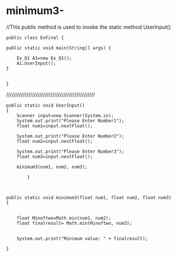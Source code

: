 # minimum3-



//This public method is used to invoke the static method UserInput()
	
	public class ExFinal {

	public static void main(String[] args) {

		Ex_Q1 A1=new Ex_Q1();
		A1.UserInput();
	}

	
	}
////////////////////////////////////////////////


    public static void UserInput()
	{
		Scanner input=new Scanner(System.in);
		System.out.print("Please Enter Number1");
		float num1=input.nextFloat();
		
		System.out.print("Please Enter Number2");
		float num2=input.nextFloat();
		
		System.out.print("Please Enter Number3");
		float num3=input.nextFloat();
	
		minimum3(num1, num2, num3);
	
			}


	
	public static void minimum3(float num1, float num2, float num3)
	{
	
	
		float Minoftwo=Math.min(num1, num2);
		float finalresult= Math.min(Minoftwo, num3);
		
		
		System.out.print("Minimum value: " + finalresult);
		
	}
